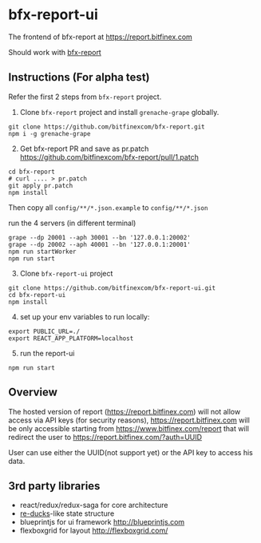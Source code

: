# bfx-report-ui

The frontend of bfx-report at https://report.bitfinex.com

Should work with [bfx-report](https://github.com/bitfinexcom/bfx-report)


## Instructions (For alpha test)

Refer the first 2 steps from `bfx-report` project.

1. Clone `bfx-report` project and install  `grenache-grape` globally.

```
git clone https://github.com/bitfinexcom/bfx-report.git
npm i -g grenache-grape
```

2. Get bfx-report PR and save as pr.patch https://github.com/bitfinexcom/bfx-report/pull/1.patch

```
cd bfx-report
# curl .... > pr.patch
git apply pr.patch
npm install
```

Then copy all `config/**/*.json.example` to `config/**/*.json`

run the 4 servers (in different terminal)

```
grape --dp 20001 --aph 30001 --bn '127.0.0.1:20002'
grape --dp 20002 --aph 40001 --bn '127.0.0.1:20001'
npm run startWorker
npm run start
```

3. Clone `bfx-report-ui` project

```
git clone https://github.com/bitfinexcom/bfx-report-ui.git
cd bfx-report-ui
npm install
```

4. set up your env variables to run locally:

```
export PUBLIC_URL=./
export REACT_APP_PLATFORM=localhost
```

5. run the report-ui

```
npm run start
```

## Overview

The hosted version of report (https://report.bitfinex.com) will not allow access via API keys (for security reasons), https://report.bitfinex.com will be only accessible starting from https://www.bitfinex.com/report that will redirect the user to https://report.bitfinex.com/?auth=UUID

User can use either the UUID(not support yet) or the API key to access his data.

## 3rd party libraries

* react/redux/redux-saga for core architecture
* [re-ducks](https://github.com/alexnm/re-ducks)-like state structure
* blueprintjs for ui framework http://blueprintjs.com
* flexboxgrid for layout http://flexboxgrid.com/
